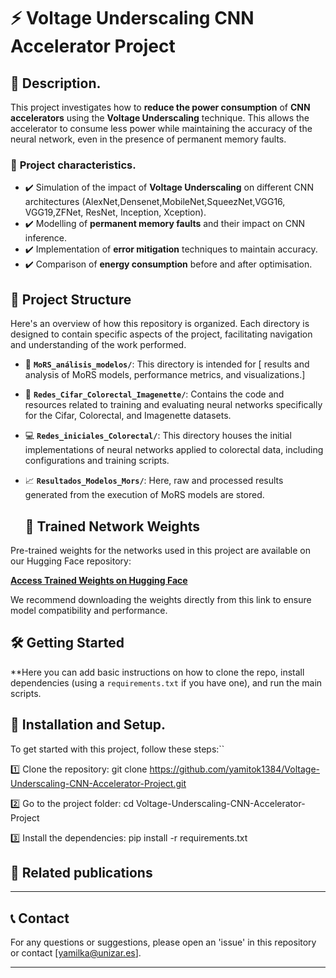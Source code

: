 # ⚡ **Voltage Underscaling CNN Accelerator Project**  

## 📌 **Description**.  
This project investigates how to **reduce the power consumption** of **CNN accelerators** using the **Voltage Underscaling** technique. This allows the accelerator to consume less power while maintaining the accuracy of the neural network, even in the presence of permanent memory faults.

### 🔹 **Project characteristics**.  
- ✔️ Simulation of the impact of **Voltage Underscaling** on different CNN architectures (AlexNet,Densenet,MobileNet,SqueezNet,VGG16, VGG19,ZFNet, ResNet, Inception, Xception).  
- ✔️ Modelling of **permanent memory faults** and their impact on CNN inference.  
- ✔️ Implementation of **error mitigation** techniques to maintain accuracy.  
- ✔️ Comparison of **energy consumption** before and after optimisation.

## 🚀 Project Structure

Here's an overview of how this repository is organized. Each directory is designed to contain specific aspects of the project, facilitating navigation and understanding of the work performed.

* 📁 **`MoRS_análisis_modelos/`**: This directory is intended for [ results and analysis of MoRS models, performance metrics, and visualizations.]
* 🧠 **`Redes_Cifar_Colorectal_Imagenette/`**: Contains the code and resources related to training and evaluating neural networks specifically for the Cifar, Colorectal, and Imagenette datasets.
* 💻 **`Redes_iniciales_Colorectal/`**: This directory houses the initial implementations of neural networks applied to colorectal data, including configurations and training scripts.
* 📈 **`Resultados_Modelos_Mors/`**: Here, raw and processed results generated from the execution of MoRS models are stored.

  ## 💾 Trained Network Weights

Pre-trained weights for the networks used in this project are available on our Hugging Face repository:

[**Access Trained Weights on Hugging Face**](https://huggingface.co/Milka13/Trained_Weights/tree/main)

We recommend downloading the weights directly from this link to ensure model compatibility and performance.


## 🛠️ Getting Started

**Here you can add basic instructions on how to clone the repo, install dependencies (using a `requirements.txt` if you have one), and run the main scripts. 


## 🚀 **Installation and Setup**.  
To get started with this project, follow these steps:``

1️⃣ Clone the repository:
git clone https://github.com/yamitok1384/Voltage-Underscaling-CNN-Accelerator-Project.git

2️⃣ Go to the project folder:
cd Voltage-Underscaling-CNN-Accelerator-Project

3️⃣ Install the dependencies:
pip install -r requirements.txt

## 📜 **Related publications**  

---

## 📞 Contact

For any questions or suggestions, please open an 'issue' in this repository or contact [yamilka@unizar.es].

---
